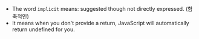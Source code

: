 - The word ```implicit``` means: suggested though not directly expressed. (함축적인)
- It means when you don't provide a return, JavaScript will automatically return undefined for you.

